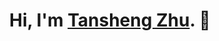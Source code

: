 <h1 align="center">Hi, I'm <a href="https://github.com/acRyan54">Tansheng Zhu</a>. 👋 </h1>
<!-- <p align="center">
  <a href="https://github.com/acRyan54">
    <img src="https://img.shields.io/github/stars/acRyan54?style=social" alt="GitHub stars">
  </a>
</p> -->

